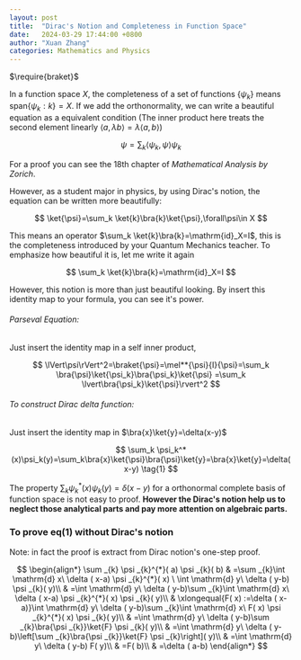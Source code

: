 ```yaml
---
layout: post
title:  "Dirac's Notion and Completeness in Function Space"
date:   2024-03-29 17:44:00 +0800
author: "Xuan Zhang"
categories: Mathematics and Physics
---
```


<head>
    <script src="https://cdn.mathjax.org/mathjax/latest/MathJax.js?config=TeX-AMS-MML_HTMLorMML" type="text/javascript"></script>
    <script type="text/x-mathjax-config">
        MathJax.Hub.Config({
            tex2jax: {
            skipTags: ['script', 'noscript', 'style', 'textarea', 'pre'],
            inlineMath: [['$','$']]
            }
        });
    </script>
</head>
$\require{braket}$



In a function space $X$, the completeness of a set of functions $\{\psi_k\}$ means $\mathrm{span}\{\psi_k:k\}=X$. If we add the orthonormality, we can write a beautiful equation as a equivalent condition (The inner product here treats the second element linearly $\langle a,\lambda b\rangle=\lambda\langle a,b\rangle$)

$$
\psi=\sum_k \langle \psi_k,\psi\rangle \psi_k
$$

For a proof you can see the 18th chapter of *Mathematical Analysis by Zorich*.

However, as a student major in physics, by using Dirac's notion, the equation can be written more beautifully:

$$
\ket{\psi}=\sum_k \ket{k}\bra{k}\ket{\psi},\forall\psi\in X
$$

This means an operator $\sum_k \ket{k}\bra{k}=\mathrm{id}_X=I$, this is the completeness introduced by your Quantum Mechanics teacher. To emphasize how beautiful it is, let me write it again

$$
\sum_k \ket{k}\bra{k}=\mathrm{id}_X=I
$$

However, this notion is more than just beautiful looking. By insert this identity map to your formula, you can see it's power.

###### Parseval Equation:

Just insert the identity map in a self inner product, 

$$
\lVert\psi\rVert^2=\braket{\psi}=\mel**{\psi}{I}{\psi}=\sum_k \bra{\psi}\ket{\psi_k}\bra{\psi_k}\ket{\psi}
=\sum_k \lvert\bra{\psi_k}\ket{\psi}\rvert^2
$$

###### To construct Dirac delta function:

Just insert the identity map in $\bra{x}\ket{y}=\delta(x-y)$

$$
\sum_k \psi_k^*(x)\psi_k(y)=\sum_k\bra{x}\ket{\psi}\bra{\psi}\ket{y}=\bra{x}\ket{y}=\delta(x-y) \tag{1}
$$

The property $\sum_k \psi_k^*(x)\psi_k(y)=\delta(x-y)$ for a orthonormal complete basis of function space is not easy to proof. **However the Dirac's notion help us to neglect those analytical parts and pay more attention on algebraic parts.**

### To prove eq(1) without Dirac's notion

Note: in fact the proof is extract from Dirac notion's one-step proof.

$$
\begin{align*}
\sum _{k} \psi _{k}^{*}( a) \psi _{k}( b) & =\sum _{k}\int \mathrm{d} x\ \delta ( x-a) \psi _{k}^{*}( x) \ \int \mathrm{d} y\ \delta ( y-b) \psi _{k}( y)\\
 & =\int \mathrm{d} y\ \delta ( y-b)\sum _{k}\int \mathrm{d} x\ \delta ( x-a) \psi _{k}^{*}( x) \psi _{k}( y)\\
 & \xlongequal{F( x) :=\delta ( x-a)}\int \mathrm{d} y\ \delta ( y-b)\sum _{k}\int \mathrm{d} x\ F( x) \psi _{k}^{*}( x) \psi _{k}( y)\\
 & =\int \mathrm{d} y\ \delta ( y-b)\sum _{k}\bra{\psi _{k}}\ket{F} \psi _{k}( y)\\
 & =\int \mathrm{d} y\ \delta ( y-b)\left[\sum _{k}\bra{\psi _{k}}\ket{F} \psi _{k}\right]( y)\\
 & =\int \mathrm{d} y\ \delta ( y-b) F( y)\\
 & =F( b)\\
 & =\delta ( a-b)
\end{align*}
$$
